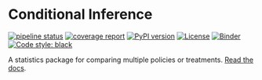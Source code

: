 # Conditional Inference

[![pipeline status](https://gitlab.com/dsbowen/conditional-inference/badges/master/pipeline.svg)](https://gitlab.com/dsbowen/conditional-inference/-/commits/master)
[![coverage report](https://gitlab.com/dsbowen/conditional-inference/badges/master/coverage.svg)](https://gitlab.com/dsbowen/conditional-inference/-/commits/master)
[![PyPI version](https://badge.fury.io/py/conditional-inference.svg)](https://badge.fury.io/py/conditional-inference)
[![License](https://img.shields.io/badge/License-MIT-brightgreen.svg)](https://gitlab.com/dsbowen/conditional-inference/-/blob/master/LICENSE)
[![Binder](https://mybinder.org/badge_logo.svg)](https://mybinder.org/v2/gl/dsbowen%2Fconditional-inference/HEAD?urlpath=lab/tree/examples)
[![Code style: black](https://img.shields.io/badge/code%20style-black-000000.svg)](https://github.com/psf/black)

A statistics package for comparing multiple policies or treatments. [Read the docs](https://dsbowen.gitlab.io/conditional-inference).
